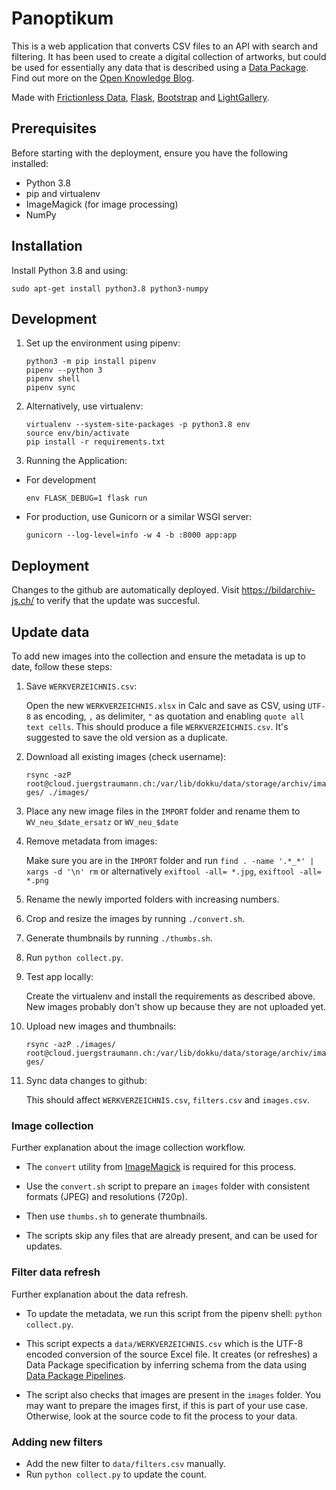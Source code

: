 # Panoptikum

This is a web application that converts CSV files to an API with search and filtering. It has been used to create a digital collection of artworks, but could be used for essentially any data that is described using a [Data Package](http://frictionlessdata.io/specs/data-package/#specification). Find out more on the [Open Knowledge Blog](https://blog.okfn.org/2019/05/09/panoptikum-exploring-new-ways-to-categorize-a-collection-of-various-unusual-and-unique-objects/).

Made with [Frictionless Data](https://frictionlessdata.io), [Flask](http://flask.pocoo.org/), [Bootstrap](https://getbootstrap.com) and [LightGallery](https://www.lightgalleryjs.com/).


## Prerequisites
Before starting with the deployment, ensure you have the following installed:

- Python 3.8
- pip and virtualenv
- ImageMagick (for image processing)
- NumPy

## Installation 
Install Python 3.8 and using:

```
sudo apt-get install python3.8 python3-numpy
```

## Development

 1. Set up the environment using pipenv:
      ```
      python3 -m pip install pipenv
      pipenv --python 3
      pipenv shell
      pipenv sync
      ```

2. Alternatively, use virtualenv:
    ```
    virtualenv --system-site-packages -p python3.8 env
    source env/bin/activate
    pip install -r requirements.txt
    ```

3. Running the Application:
- For development
  ```
  env FLASK_DEBUG=1 flask run
  ```


- For production, use Gunicorn or a similar WSGI server:
  ```
  gunicorn --log-level=info -w 4 -b :8000 app:app
  ```

## Deployment
Changes to the github are automatically deployed.
Visit https://bildarchiv-js.ch/ to verify that the update was succesful.

## Update data

To add new images into the collection and ensure the metadata is up to date, follow these steps:

1. Save `WERKVERZEICHNIS.csv`:

    Open the new `WERKVERZEICHNIS.xlsx` in Calc and save as CSV, using `UTF-8` as
    encoding, `,` as delimiter, `"` as quotation and enabling
    `quote all text cells`. This should produce a file `WERKVERZEICHNIS.csv`.
    It's suggested to save the old version as a duplicate.

2. Download all existing images (check username): 

    `rsync -azP root@cloud.juergstraumann.ch:/var/lib/dokku/data/storage/archiv/images/ ./images/`
3. Place any new image files in the `IMPORT` folder and rename them to `WV_neu_$date_ersatz` or `WV_neu_$date`
4. Remove metadata from images:

    Make sure you are in the `IMPORT` folder and run `find . -name '.*_*' | xargs -d '\n' rm` or alternatively `exiftool -all= *.jpg`, `exiftool -all= *.png`

5. Rename the newly imported folders with increasing numbers.
6. Crop and resize the images by running `./convert.sh`.
7. Generate thumbnails by running `./thumbs.sh`.

8. Run `python collect.py`.
9. Test app locally:
    
    Create the virtualenv and install the requirements as described above. New images probably don't show up because they are not uploaded yet.

10. Upload new images and thumbnails:
    
    `rsync -azP ./images/ root@cloud.juergstraumann.ch:/var/lib/dokku/data/storage/archiv/images/`

11. Sync data changes to github:

    This should affect `WERKVERZEICHNIS.csv`, `filters.csv` and `images.csv`.


### Image collection

Further explanation about the image collection workflow.

- The `convert` utility from [ImageMagick](https://imagemagick.org/) is required for this process.

- Use the `convert.sh` script to prepare an `images` folder with consistent formats (JPEG) and resolutions (720p).

- Then use `thumbs.sh` to generate thumbnails.

- The scripts skip any files that are already present, and can be used for updates.

### Filter data refresh

Further explanation about the data refresh.

- To update the metadata, we run this script from the pipenv shell: `python collect.py`.

- This script expects a `data/WERKVERZEICHNIS.csv` which is the UTF-8 encoded conversion of the source Excel file. It creates (or refreshes) a Data Package specification by inferring schema from the data using [Data Package Pipelines](https://github.com/frictionlessdata/datapackage-pipelines).

- The script also checks that images are present in the `images` folder. You may want to prepare the images first, if this is part of your use case. Otherwise, look at the source code to fit the process to your data.

### Adding new filters

- Add the new filter to `data/filters.csv` manually.
- Run `python collect.py` to update the count.
